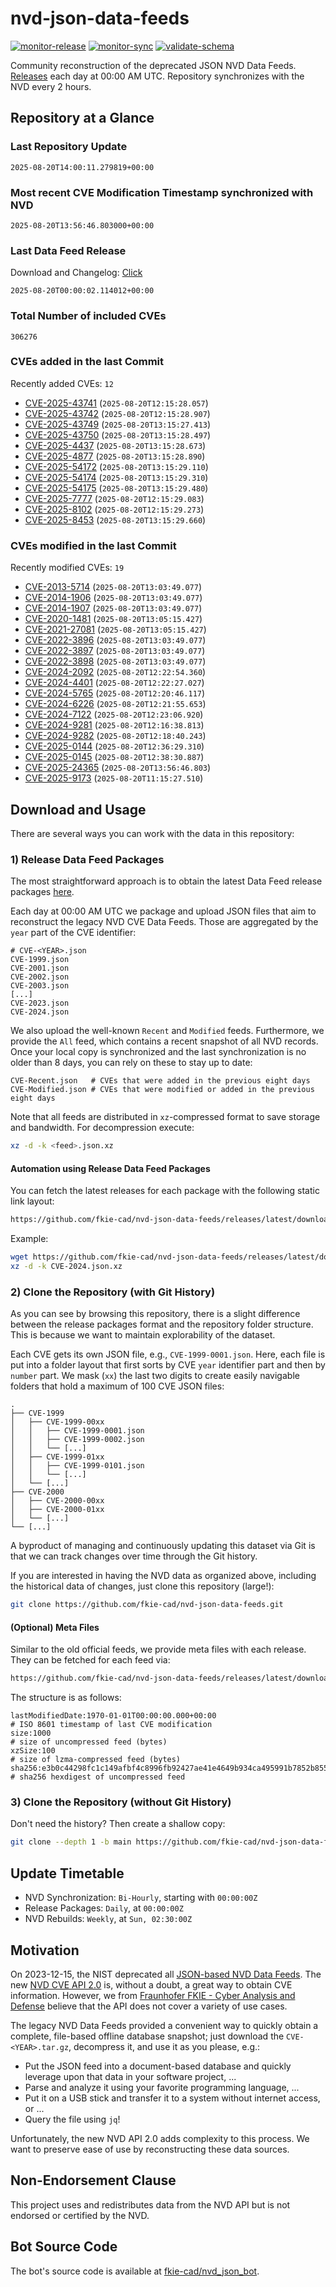 # nvd-json-data-feeds

[![monitor-release](https://github.com/fkie-cad/nvd-json-data-feeds/actions/workflows/monitor_release.yml/badge.svg)](https://github.com/fkie-cad/nvd-json-data-feeds/actions/workflows/monitor_release.yml)
[![monitor-sync](https://github.com/fkie-cad/nvd-json-data-feeds/actions/workflows/monitor_sync.yml/badge.svg)](https://github.com/fkie-cad/nvd-json-data-feeds/actions/workflows/monitor_sync.yml)
[![validate-schema](https://github.com/fkie-cad/nvd-json-data-feeds/actions/workflows/validate_schema.yml/badge.svg)](https://github.com/fkie-cad/nvd-json-data-feeds/actions/workflows/validate_schema.yml)

Community reconstruction of the deprecated JSON NVD Data Feeds.
[Releases](https://github.com/fkie-cad/nvd-json-data-feeds/releases/latest) each day at 00:00 AM UTC.
Repository synchronizes with the NVD every 2 hours.

## Repository at a Glance

### Last Repository Update

```plain
2025-08-20T14:00:11.279819+00:00
```

### Most recent CVE Modification Timestamp synchronized with NVD

```plain
2025-08-20T13:56:46.803000+00:00
```

### Last Data Feed Release

Download and Changelog: [Click](https://github.com/fkie-cad/nvd-json-data-feeds/releases/latest)

```plain
2025-08-20T00:00:02.114012+00:00
```

### Total Number of included CVEs

```plain
306276
```

### CVEs added in the last Commit

Recently added CVEs: `12`

- [CVE-2025-43741](CVE-2025/CVE-2025-437xx/CVE-2025-43741.json) (`2025-08-20T12:15:28.057`)
- [CVE-2025-43742](CVE-2025/CVE-2025-437xx/CVE-2025-43742.json) (`2025-08-20T12:15:28.907`)
- [CVE-2025-43749](CVE-2025/CVE-2025-437xx/CVE-2025-43749.json) (`2025-08-20T13:15:27.413`)
- [CVE-2025-43750](CVE-2025/CVE-2025-437xx/CVE-2025-43750.json) (`2025-08-20T13:15:28.497`)
- [CVE-2025-4437](CVE-2025/CVE-2025-44xx/CVE-2025-4437.json) (`2025-08-20T13:15:28.673`)
- [CVE-2025-4877](CVE-2025/CVE-2025-48xx/CVE-2025-4877.json) (`2025-08-20T13:15:28.890`)
- [CVE-2025-54172](CVE-2025/CVE-2025-541xx/CVE-2025-54172.json) (`2025-08-20T13:15:29.110`)
- [CVE-2025-54174](CVE-2025/CVE-2025-541xx/CVE-2025-54174.json) (`2025-08-20T13:15:29.310`)
- [CVE-2025-54175](CVE-2025/CVE-2025-541xx/CVE-2025-54175.json) (`2025-08-20T13:15:29.480`)
- [CVE-2025-7777](CVE-2025/CVE-2025-77xx/CVE-2025-7777.json) (`2025-08-20T12:15:29.083`)
- [CVE-2025-8102](CVE-2025/CVE-2025-81xx/CVE-2025-8102.json) (`2025-08-20T12:15:29.273`)
- [CVE-2025-8453](CVE-2025/CVE-2025-84xx/CVE-2025-8453.json) (`2025-08-20T13:15:29.660`)


### CVEs modified in the last Commit

Recently modified CVEs: `19`

- [CVE-2013-5714](CVE-2013/CVE-2013-57xx/CVE-2013-5714.json) (`2025-08-20T13:03:49.077`)
- [CVE-2014-1906](CVE-2014/CVE-2014-19xx/CVE-2014-1906.json) (`2025-08-20T13:03:49.077`)
- [CVE-2014-1907](CVE-2014/CVE-2014-19xx/CVE-2014-1907.json) (`2025-08-20T13:03:49.077`)
- [CVE-2020-1481](CVE-2020/CVE-2020-14xx/CVE-2020-1481.json) (`2025-08-20T13:05:15.427`)
- [CVE-2021-27081](CVE-2021/CVE-2021-270xx/CVE-2021-27081.json) (`2025-08-20T13:05:15.427`)
- [CVE-2022-3896](CVE-2022/CVE-2022-38xx/CVE-2022-3896.json) (`2025-08-20T13:03:49.077`)
- [CVE-2022-3897](CVE-2022/CVE-2022-38xx/CVE-2022-3897.json) (`2025-08-20T13:03:49.077`)
- [CVE-2022-3898](CVE-2022/CVE-2022-38xx/CVE-2022-3898.json) (`2025-08-20T13:03:49.077`)
- [CVE-2024-2092](CVE-2024/CVE-2024-20xx/CVE-2024-2092.json) (`2025-08-20T12:22:54.360`)
- [CVE-2024-4401](CVE-2024/CVE-2024-44xx/CVE-2024-4401.json) (`2025-08-20T12:22:27.027`)
- [CVE-2024-5765](CVE-2024/CVE-2024-57xx/CVE-2024-5765.json) (`2025-08-20T12:20:46.117`)
- [CVE-2024-6226](CVE-2024/CVE-2024-62xx/CVE-2024-6226.json) (`2025-08-20T12:21:55.653`)
- [CVE-2024-7122](CVE-2024/CVE-2024-71xx/CVE-2024-7122.json) (`2025-08-20T12:23:06.920`)
- [CVE-2024-9281](CVE-2024/CVE-2024-92xx/CVE-2024-9281.json) (`2025-08-20T12:16:38.813`)
- [CVE-2024-9282](CVE-2024/CVE-2024-92xx/CVE-2024-9282.json) (`2025-08-20T12:18:40.243`)
- [CVE-2025-0144](CVE-2025/CVE-2025-01xx/CVE-2025-0144.json) (`2025-08-20T12:36:29.310`)
- [CVE-2025-0145](CVE-2025/CVE-2025-01xx/CVE-2025-0145.json) (`2025-08-20T12:38:30.887`)
- [CVE-2025-24365](CVE-2025/CVE-2025-243xx/CVE-2025-24365.json) (`2025-08-20T13:56:46.803`)
- [CVE-2025-9173](CVE-2025/CVE-2025-91xx/CVE-2025-9173.json) (`2025-08-20T11:15:27.510`)


## Download and Usage

There are several ways you can work with the data in this repository:

### 1) Release Data Feed Packages

The most straightforward approach is to obtain the latest Data Feed release packages [here](https://github.com/fkie-cad/nvd-json-data-feeds/releases/latest).

Each day at 00:00 AM UTC we package and upload JSON files that aim to reconstruct the legacy NVD CVE Data Feeds.
Those are aggregated by the `year` part of the CVE identifier:

```
# CVE-<YEAR>.json
CVE-1999.json
CVE-2001.json
CVE-2002.json
CVE-2003.json
[...]
CVE-2023.json
CVE-2024.json
```

We also upload the well-known `Recent` and `Modified` feeds.
Furthermore, we provide the `All` feed, which contains a recent snapshot of all NVD records.
Once your local copy is synchronized and the last synchronization is no older than 8 days, you can rely on these to stay up to date:

```plain
CVE-Recent.json   # CVEs that were added in the previous eight days
CVE-Modified.json # CVEs that were modified or added in the previous eight days
```

Note that all feeds are distributed in `xz`-compressed format to save storage and bandwidth.
For decompression execute:

```sh
xz -d -k <feed>.json.xz
```

#### Automation using Release Data Feed Packages

You can fetch the latest releases for each package with the following static link layout:

```sh
https://github.com/fkie-cad/nvd-json-data-feeds/releases/latest/download/CVE-<YEAR>.json.xz
```

Example:

```sh
wget https://github.com/fkie-cad/nvd-json-data-feeds/releases/latest/download/CVE-2024.json.xz
xz -d -k CVE-2024.json.xz
```

### 2) Clone the Repository (with Git History)

As you can see by browsing this repository, there is a slight difference between the release packages format and the repository folder structure.
This is because we want to maintain explorability of the dataset.

Each CVE gets its own JSON file, e.g., `CVE-1999-0001.json`.
Here, each file is put into a folder layout that first sorts by CVE `year` identifier part and then by `number` part.
We mask (`xx`) the last two digits to create easily navigable folders that hold a maximum of 100 CVE JSON files:

```plain
.
├── CVE-1999
│   ├── CVE-1999-00xx
│   │   ├── CVE-1999-0001.json
│   │   ├── CVE-1999-0002.json
│   │   └── [...]
│   ├── CVE-1999-01xx
│   │   ├── CVE-1999-0101.json
│   │   └── [...]
│   └── [...]
├── CVE-2000
│   ├── CVE-2000-00xx
│   ├── CVE-2000-01xx
│   └── [...]
└── [...]
```

A byproduct of managing and continuously updating this dataset via Git is that we can track changes over time through the Git history.

If you are interested in having the NVD data as organized above, including the historical data of changes, just clone this repository (large!):

```sh
git clone https://github.com/fkie-cad/nvd-json-data-feeds.git
```

#### (Optional) Meta Files

Similar to the old official feeds, we provide meta files with each release. They can be fetched for each feed via:

```sh
https://github.com/fkie-cad/nvd-json-data-feeds/releases/latest/download/CVE-<YEAR>.meta
```

The structure is as follows:

```plain
lastModifiedDate:1970-01-01T00:00:00.000+00:00                          # ISO 8601 timestamp of last CVE modification
size:1000                                                               # size of uncompressed feed (bytes)
xzSize:100                                                              # size of lzma-compressed feed (bytes)
sha256:e3b0c44298fc1c149afbf4c8996fb92427ae41e4649b934ca495991b7852b855 # sha256 hexdigest of uncompressed feed
```

### 3) Clone the Repository (without Git History)

Don't need the history? Then create a shallow copy:

```sh
git clone --depth 1 -b main https://github.com/fkie-cad/nvd-json-data-feeds.git
```


## Update Timetable

* NVD Synchronization: `Bi-Hourly`, starting with `00:00:00Z`
* Release Packages: `Daily`, at `00:00:00Z`
* NVD Rebuilds: `Weekly`, at `Sun, 02:30:00Z`


## Motivation

On 2023-12-15, the NIST deprecated all [JSON-based NVD Data Feeds](https://nvd.nist.gov/vuln/data-feeds#divRetirementBanner-1).
The new [NVD CVE API 2.0](https://nvd.nist.gov/developers/vulnerabilities) is, without a doubt, a great way to obtain CVE information.
However, we from [Fraunhofer FKIE - Cyber Analysis and Defense](https://www.fkie.fraunhofer.de/en/departments/cad.html) believe that the API does not cover a variety of use cases.

The legacy NVD Data Feeds provided a convenient way to quickly obtain a complete, file-based offline database snapshot; just download the `CVE-<YEAR>.tar.gz`, decompress it, and use it as you please, e.g.:

- Put the JSON feed into a document-based database and quickly leverage upon that data in your software project, ...
- Parse and analyze it using your favorite programming language, ...
- Put it on a USB stick and transfer it to a system without internet access, or ...
- Query the file using `jq`!

Unfortunately, the new NVD API 2.0 adds complexity to this process.
We want to preserve ease of use by reconstructing these data sources.

## Non-Endorsement Clause

This project uses and redistributes data from the NVD API but is not endorsed or certified by the NVD.

## Bot Source Code

The bot's source code is available at [fkie-cad/nvd\_json\_bot](https://github.com/fkie-cad/nvd_json_bot).